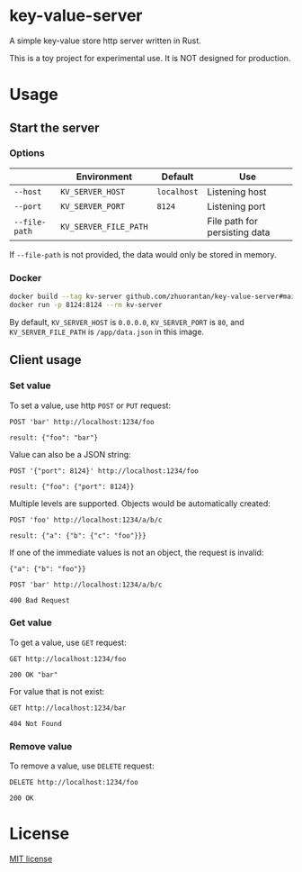 # key-value-server

A simple key-value store http server written in Rust.

This is a toy project for experimental use. It is NOT designed for production.

# Usage

## Start the server

### Options

||Environment|Default|Use|
|-|-|-|-|
|`--host`|`KV_SERVER_HOST`|`localhost`|Listening host|
|`--port`|`KV_SERVER_PORT`|`8124`|Listening port|
|`--file-path`|`KV_SERVER_FILE_PATH`||File path for persisting data|

If `--file-path` is not provided, the data would only be stored in memory.

### Docker

```sh
docker build --tag kv-server github.com/zhuorantan/key-value-server#main
docker run -p 8124:8124 --rm kv-server
```

By default, `KV_SERVER_HOST` is `0.0.0.0`, `KV_SERVER_PORT` is `80`, and `KV_SERVER_FILE_PATH` is `/app/data.json` in this image.

## Client usage

### Set value

To set a value, use http `POST` or `PUT` request:

```
POST 'bar' http://localhost:1234/foo

result: {"foo": "bar"}
```

Value can also be a JSON string:

```
POST '{"port": 8124}' http://localhost:1234/foo

result: {"foo": {"port": 8124}}
```

Multiple levels are supported. Objects would be automatically created:

```
POST 'foo' http://localhost:1234/a/b/c

result: {"a": {"b": {"c": "foo"}}}
```

If one of the immediate values is not an object, the request is invalid:

```
{"a": {"b": "foo"}}

POST 'bar' http://localhost:1234/a/b/c

400 Bad Request
```

### Get value

To get a value, use `GET` request:

```
GET http://localhost:1234/foo

200 OK "bar"
```

For value that is not exist:

```
GET http://localhost:1234/bar

404 Not Found
```

### Remove value

To remove a value, use `DELETE` request:

```
DELETE http://localhost:1234/foo

200 OK
```

# License

[MIT license](LICENSE)
